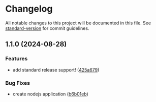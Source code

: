 # Changelog

All notable changes to this project will be documented in this file. See [standard-version](https://github.com/conventional-changelog/standard-version) for commit guidelines.

## 1.1.0 (2024-08-28)


### Features

* add standard release support! ([425a679](https://github.com/Fahatmah/auto-changelog/commit/425a679bcfe76a99307f229994934db9f57c9285))


### Bug Fixes

* create nodejs application ([b6b01eb](https://github.com/Fahatmah/auto-changelog/commit/b6b01ebf952f38118a41ee26014234a11111b43c))
